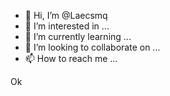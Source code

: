 - 👋 Hi, I’m @Laecsmq
- 👀 I’m interested in ...
- 🌱 I’m currently learning ...
- 💞️ I’m looking to collaborate on ...
- 📫 How to reach me ...

<!---
Laecsmq/Laecsmq is a ✨ special ✨ repository because its `README.md` (this file) appears on your GitHub profile.
You can click the Preview link to take a look at your changes.
--->
Ok 
